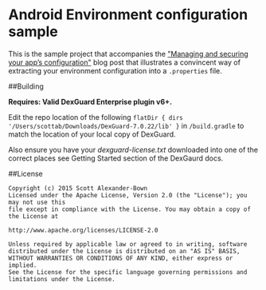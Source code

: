 Android Environment configuration sample
========================================

This is the sample project that accompanies the ["Managing and securing your app’s configuration"](https://www.guardsquare.com/managing-and-securing-your-app%E2%80%99s-configuration) blog post that illustrates a convincent way of extracting your environment configuration into a `.properties`
file.


##Building

**Requires: Valid DexGuard Enterprise plugin v6+.**

Edit the repo location of the following `flatDir { dirs '/Users/scottab/Downloads/DexGuard-7.0.22/lib' }` in `/build.gradle` to match the location of your local copy of DexGuard. 

Also ensure you have your *dexguard-license.txt* downloaded into one of the
correct places see Getting Started section of the DexGaurd docs.


##License

   	Copyright (c) 2015 Scott Alexander-Bown
   	Licensed under the Apache License, Version 2.0 (the "License"); you may not use this 
   	file except in compliance with the License. You may obtain a copy of the License at
    
    http://www.apache.org/licenses/LICENSE-2.0

    Unless required by applicable law or agreed to in writing, software
    distributed under the License is distributed on an "AS IS" BASIS,
    WITHOUT WARRANTIES OR CONDITIONS OF ANY KIND, either express or implied.
    See the License for the specific language governing permissions and
    limitations under the License.
